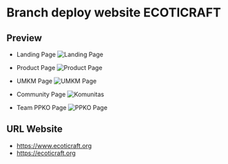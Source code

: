 # Branch deploy website ECOTICRAFT

## Preview
- Landing Page
![Landing Page](https://github.com/FadhilFirmansyah/ecoticraft/blob/deploy/assets/Landing%20Page.png)

- Product Page
![Product Page](https://github.com/FadhilFirmansyah/ecoticraft/blob/deploy/assets/Product&20Page.png)

- UMKM Page
![UMKM Page](https://github.com/FadhilFirmansyah/ecoticraft/blob/deploy/assets/UMKM%20Page.png)

- Community Page
![Komunitas](https://github.com/FadhilFirmansyah/ecoticraft/blob/deploy/assets/Komunitas%20Page.png)

- Team PPKO Page
![PPKO Page](https://github.com/FadhilFirmansyah/ecoticraft/blob/deploy/assets/PPKO%20Page.png)

## URL Website
- https://www.ecoticraft.org
- https://ecoticraft.org